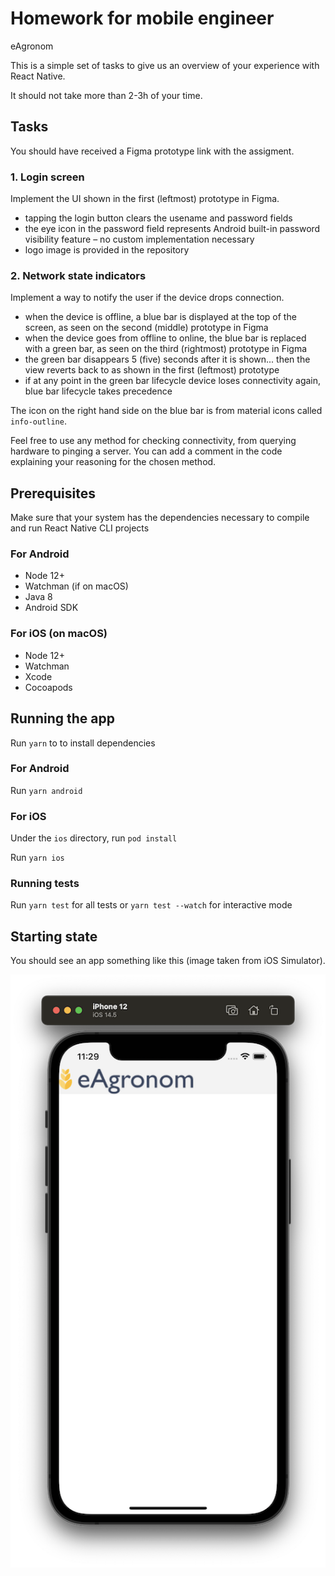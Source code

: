 # Homework for mobile engineer

eAgronom

This is a simple set of tasks to give us an overview of your experience with React Native.

It should not take more than 2-3h of your time.

## Tasks

You should have received a Figma prototype link with the assigment.

### 1. Login screen

Implement the UI shown in the first (leftmost) prototype in Figma.

* tapping the login button clears the usename and password fields
* the eye icon in the password field represents Android built-in password visibility feature – no custom implementation necessary
* logo image is provided in the repository

### 2. Network state indicators

Implement a way to notify the user if the device drops connection.

* when the device is offline, a blue bar is displayed at the top of the screen, as seen on the second (middle) prototype in Figma
* when the device goes from offline to online, the blue bar is replaced with a green bar, as seen on the third (rightmost) prototype in Figma
* the green bar disappears 5 (five) seconds after it is shown... then the view reverts back to as shown in the first (leftmost) prototype
* if at any point in the green bar lifecycle device loses connectivity again, blue bar lifecycle takes precedence

The icon on the right hand side on the blue bar is from material icons called `info-outline`.

Feel free to use any method for checking connectivity, from querying hardware to pinging a server.
You can add a comment in the code explaining your reasoning for the chosen method.

## Prerequisites

Make sure that your system has the dependencies necessary to compile and run React Native CLI projects

### For Android

* Node 12+
* Watchman (if on macOS)
* Java 8
* Android SDK

### For iOS (on macOS)

* Node 12+
* Watchman
* Xcode
* Cocoapods

## Running the app

Run `yarn` to to install dependencies

### For Android

Run `yarn android`

### For iOS

Under the `ios` directory, run `pod install`

Run `yarn ios`

### Running tests

Run `yarn test` for all tests or `yarn test --watch` for interactive mode

## Starting state

You should see an app something like this (image taken from iOS Simulator).

![Image of initial app state](README-initial-state.png)
